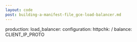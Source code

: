 ```yaml
---
layout: code
post: building-a-manifest-file_gce-load-balancer.md
---
```



production:
    load_balancer:
        configuration:
            httpchk: /
            balance: CLIENT_IP_PROTO
